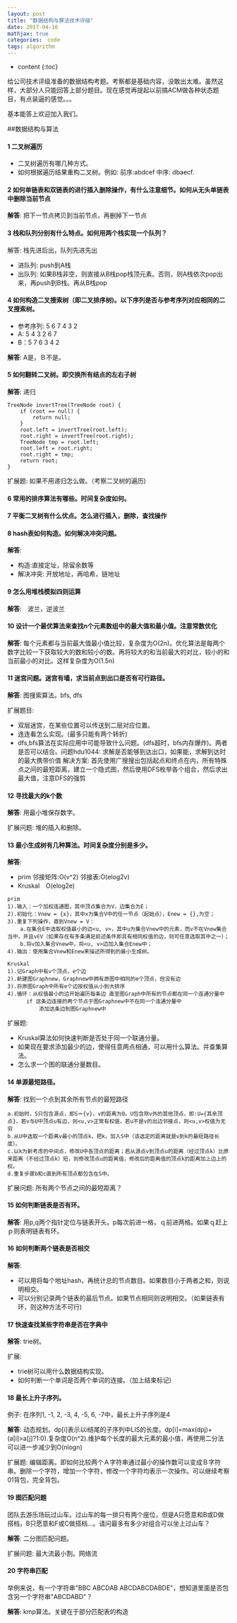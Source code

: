 ```yaml
---
layout: post
title: "数据结构与算法技术评级"
date: 2017-04-16
mathjax: true
categories:　code
tags: algorithm
---
```

* content
{:toc}

给公司技术评级准备的数据结构考题。考察都是基础内容，没敢出太难。虽然这样，大部分人只能回答上部分题目。现在感觉再提起以前搞ACM做各种状态题目，有点装逼的感觉。。。

基本能答上欢迎加入我们。




##数据结构与算法

#### 1 二叉树遍历
* 二叉树遍历有哪几种方式。
* 如何根据遍历结果重构二叉树。例如: 前序:abdcef 中序: dbaecf.

#### 2 如何单链表和双链表的进行插入删除操作，有什么注意细节。如何从无头单链表中删除当前节点

**解答**: 把下一节点拷贝到当前节点，再删掉下一节点

#### 3 栈和队列分别有什么特点。如何用两个栈实现一个队列？
解答: 栈先进后出，队列先进先出

* 进队列: push到A栈
* 出队列: 如果B栈非空，则直接从B栈pop栈顶元素。否则，则A栈依次pop出来，再push到B栈。再从B栈pop

#### 4 如何构造二叉搜索树（即二叉排序树)。以下序列是否与参考序列对应相同的二叉搜索树。
* 参考序列: 5 6 7 4 3 2
* A: 5 4 3 2 6 7
* B：5 7 6 3 4 2

**解答**: A是，Ｂ不是。

#### 5 如何翻转二叉树。即交换所有结点的左右子树
**解答**: 递归

```
TreeNode invertTree(TreeNode root) {
    if (root == null) {
        return null;
    }
    root.left = invertTree(root.left);
    root.right = invertTree(root.right);
    TreeNode tmp = root.left;
    root.left = root.right;
    root.right = tmp;
    return root;
}
```
扩展题: 如果不用递归怎么做。（考察二叉树的遍历)

#### 6 常用的排序算法有哪些。时间复杂度如何。

#### 7 平衡二叉树有什么优点。怎么进行插入，删除，查找操作

#### 8 hash表如何构造。如何解决冲突问题。
**解答**:

* 构造:直接定址，除留余数等
* 解决冲突: 开放地址，再哈希，链地址

#### 9 怎么用堆栈模拟四则运算
**解答**:　波兰，逆波兰

#### 10 设计一个最优算法来查找n个元素数组中的最大值和最小值。注意常数优化

**解答**: 每个元素都与当前最大值最小值比较，复杂度为O(2n)。优化算法是每两个数字比较一下获取较大的数和较小的数。再将较大的和当前最大的对比，较小的和当前最小的对比。这样复杂度为O(1.5n)

#### 11 迷宫问题。迷宫有墙，求当前点到出口是否有可行路径。

**解答**: 图搜索算法。bfs, dfs

扩展题目:

* 双层迷宫，在某些位置可以传送到二层对应位置。
* 连连看怎么实现。(最多只能有两个转折)
* dfs,bfs算法在实际应用中可能导致什么问题。(dfs超时，bfs内存爆炸)。两者是否可以结合。问题hdu1044: 求解是否能够到达出口，如果能，求解到达时的最大携带价值
解决方案: 首先使用广搜搜出包括起点和终点在内，所有特殊点之间的最短距离，建立一个隐式图，然后使用DFS枚举各个组合，然后求出最大值，注意DFS的强剪

#### 12 寻找最大的k个数
**解答**: 用最小堆保存数字。

扩展问题: 堆的插入和删除。

#### 13 最小生成树有几种算法。时间复杂度分别是多少。
**解答**:

* prim 邻接矩阵:O(v^2) 邻接表:O(elog2v)
* Kruskal　O(elog2e)

```
prim
1).输入：一个加权连通图，其中顶点集合为V，边集合为E；
2).初始化：Vnew = {x}，其中x为集合V中的任一节点（起始点），Enew = {},为空；
3).重复下列操作，直到Vnew = V：
	a.在集合E中选取权值最小的边<u, v>，其中u为集合Vnew中的元素，而v不在Vnew集合当中，并且v∈V（如果存在有多条满足前述条件即具有相同权值的边，则可任意选取其中之一）；
	b.将v加入集合Vnew中，将<u, v>边加入集合Enew中；
4).输出：使用集合Vnew和Enew来描述所得到的最小生成树。
```

```
Kruskal
1).记Graph中有v个顶点，e个边
2).新建图Graphnew，Graphnew中拥有原图中相同的e个顶点，但没有边
3).将原图Graph中所有e个边按权值从小到大排序
4).循环：从权值最小的边开始遍历每条边 直至图Graph中所有的节点都在同一个连通分量中
      if 这条边连接的两个节点于图Graphnew中不在同一个连通分量中
          添加这条边到图Graphnew中
```

扩展题:

* Kruskal算法如何快速判断是否处于同一个联通分量。
* 如果现在要求添加最少的边，使得任意两点相通，可以用什么算法。并查集算法。
* 怎么求一个图的联通分量数目。

#### 14 单源最短路径。
**解答**: 找到一个点到其余所有节点的最短路径

```
a.初始时，S只包含源点，即S＝{v}，v的距离为0。U包含除v外的其他顶点，即:U={其余顶点}，若v与U中顶点u有边，则<u,v>正常有权值，若u不是v的出边邻接点，则<u,v>权值为无穷
b.从U中选取一个距离v最小的顶点k，把k，加入S中（该选定的距离就是v到k的最短路径长度）。
c.以k为新考虑的中间点，修改U中各顶点的距离；若从源点v到顶点u的距离（经过顶点k）比原来距离（不经过顶点k）短，则修改顶点u的距离值，修改后的距离值的顶点k的距离加上边上的权。
d.重复步骤b和c直到所有顶点都包含在S中。
```

扩展问题: 所有两个节点之间的最短距离？

#### 15 如何判断链表是否有环。

**解答**: 用p,q两个指针定位与链表开头。p每次前进一格，ｑ前进两格。如果ｑ赶上ｐ则表明链表有环。

#### 16 如何判断两个链表是否相交
**解答**:

* 可以用将每个地址hash，再统计总的节点数目。如果数目小于两者之和，则说明相交。
* 可以分别记录两个链表的最后节点。如果节点相同则说明相交。（如果链表有环，则这种方法不可行)

#### 17 快速查找某些字符串是否在字典中
**解答**: trie树。

扩展:

* trie树可以用什么数据结构实现。
* 如何判断一个单词是否两个单词的连接。（加上结束标记)

#### 18 最长上升子序列。

例子: 在序列1, -1, 2, -3, 4, -5, 6, -7中，最长上升子序列是4

**解答**: 动态规划。dp[i]表示以i结尾的子序列中LIS的长度。dp[i]=max(dp[j](0<=j<i))+(a[i]>a[j]?1:0).复杂度O(n^2).维护每个长度的最大元素的最小值，再使用二分法可以进一步减少到O(nlogn)

扩展题: 编辑距离。即如何比较两个Ａ字符串通过最小的操作数可以变成Ｂ字符串。删除一个字符，增加一个字符，修改一个字符均表示一次操作。可以继续考察01背包，完全背包。

#### 19 图匹配问题

团队去游乐场玩过山车。过山车的每一排只有两个座位，但是A只愿意和B或D做搭档，B只愿意和F或C做搭档...。请问最多有多少对组合可以坐上过山车？

**解答**: 二分图匹配问题。

扩展问题: 最大流最小割。网络流

#### 20 字符串匹配
举例来说，有一个字符串"BBC ABCDAB ABCDABCDABDE"，想知道里面是否包含另一个字符串"ABCDABD"？

**解答**: kmp算法。关键在于部分匹配表的构造
